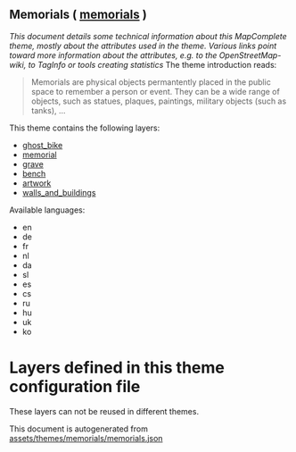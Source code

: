 [//]: # (WARNING: this file is automatically generated. Please find the sources at the bottom and edit those sources)

## Memorials ( [memorials](https://mapcomplete.org/memorials) )
_This document details some technical information about this MapComplete theme, mostly about the attributes used in the theme. Various links point toward more information about the attributes, e.g. to the OpenStreetMap-wiki, to TagInfo or tools creating statistics_
The theme introduction reads:

> Memorials are physical objects permantently placed in the public space to remember a person or event. They can be a wide range of objects, such as statues, plaques, paintings, military objects (such as tanks), ...

This theme contains the following layers:

 - [ghost_bike](../Layers/ghost_bike.md)
 - [memorial](../Layers/memorial.md)
 - [grave](../Layers/grave.md)
 - [bench](../Layers/bench.md)
 - [artwork](../Layers/artwork.md)
 - [walls_and_buildings](../Layers/walls_and_buildings.md)

Available languages:

 - en
 - de
 - fr
 - nl
 - da
 - sl
 - es
 - cs
 - ru
 - hu
 - uk
 - ko

# Layers defined in this theme configuration file
These layers can not be reused in different themes.


This document is autogenerated from [assets/themes/memorials/memorials.json](https://source.mapcomplete.org/MapComplete/MapComplete/src/branch/develop/assets/themes/memorials/memorials.json)

